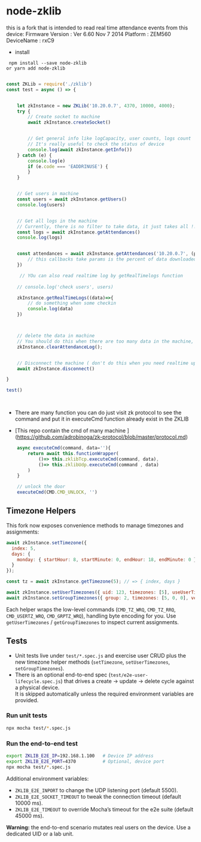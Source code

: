 # node-zklib



this is a fork that is intended to read real time attendance events from this device:
Firmware Version : Ver 6.60 Nov 7 2014
Platform : ZEM560
DeviceName : rxC9

- install 

```
 npm install --save node-zklib
or yarn add node-zklib
```

```javascript

const ZKLib = require('./zklib')
const test = async () => {


    let zkInstance = new ZKLib('10.20.0.7', 4370, 10000, 4000);
    try {
        // Create socket to machine 
        await zkInstance.createSocket()


        // Get general info like logCapacity, user counts, logs count
        // It's really useful to check the status of device 
        console.log(await zkInstance.getInfo())
    } catch (e) {
        console.log(e)
        if (e.code === 'EADDRINUSE') {
        }
    }


    // Get users in machine 
    const users = await zkInstance.getUsers()
    console.log(users)


    // Get all logs in the machine 
    // Currently, there is no filter to take data, it just takes all !!
    const logs = await zkInstance.getAttendances()
    console.log(logs)


    const attendances = await zkInstance.getAttendances('10.20.0.7', (percent, total)=>{
        // this callbacks take params is the percent of data downloaded and total data need to download 
    })

     // YOu can also read realtime log by getRealTimelogs function
  
    // console.log('check users', users)

    zkInstance.getRealTimeLogs((data)=>{
        // do something when some checkin 
        console.log(data)
    })



    // delete the data in machine
    // You should do this when there are too many data in the machine, this issue can slow down machine 
    zkInstance.clearAttendanceLog();


    // Disconnect the machine ( don't do this when you need realtime update :))) 
    await zkInstance.disconnect()

}

test()

 
```

- There are many function you can do just visit zk protocol to see the command and put it in executeCmd function already exist in the ZKLIB 

- [This repo contain the cmd of many machine ] (https://github.com/adrobinoga/zk-protocol/blob/master/protocol.md)

```javascript
    async executeCmd(command, data=''){
        return await this.functionWrapper(
            ()=> this.zklibTcp.executeCmd(command, data),
            ()=> this.zklibUdp.executeCmd(command , data)
        )
    }

    // unlock the door  
    executeCmd(CMD.CMD_UNLOCK, '')

```

## Timezone Helpers

This fork now exposes convenience methods to manage timezones and assignments:

```js
await zkInstance.setTimezone({
  index: 5,
  days: {
    monday: { startHour: 8, startMinute: 0, endHour: 18, endMinute: 0 }
  }
});

const tz = await zkInstance.getTimezone(5); // => { index, days }

await zkInstance.setUserTimezones({ uid: 123, timezones: [5], useUserTimezones: true });
await zkInstance.setGroupTimezones({ group: 2, timezones: [5, 0, 0], verifyStyle: 0 });
```

Each helper wraps the low-level commands (`CMD_TZ_WRQ`, `CMD_TZ_RRQ`, `CMD_USERTZ_WRQ`, `CMD_GRPTZ_WRQ`), handling byte encoding for you. Use `getUserTimezones` / `getGroupTimezones` to inspect current assignments.

## Tests

- Unit tests live under `test/*.spec.js` and exercise user CRUD plus the new timezone helper methods (`setTimezone`, `setUserTimezones`, `setGroupTimezones`).
- There is an optional end-to-end spec (`test/e2e-user-lifecycle.spec.js`) that drives a create → update → delete cycle against a physical device.  
  It is skipped automatically unless the required environment variables are provided.

### Run unit tests

```bash
npx mocha test/*.spec.js
```

### Run the end-to-end test

```bash
export ZKLIB_E2E_IP=192.168.1.100   # Device IP address
export ZKLIB_E2E_PORT=4370          # Optional, device port
npx mocha test/*.spec.js
```

Additional environment variables:

- `ZKLIB_E2E_INPORT` to change the UDP listening port (default 5500).
- `ZKLIB_E2E_SOCKET_TIMEOUT` to tweak the connection timeout (default 10000 ms).
- `ZKLIB_E2E_TIMEOUT` to override Mocha’s timeout for the e2e suite (default 45000 ms).

**Warning:** the end-to-end scenario mutates real users on the device. Use a dedicated UID or a lab unit.
